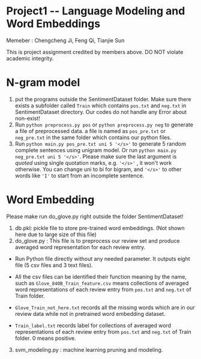 # Project1 -- Language Modeling and Word Embeddings

Memeber : Chengcheng Ji, Feng Qi, Tianjie Sun

This is project assignment credited by members above. DO NOT violate academic integrity.

# N-gram model
1. put the programs outside the SentimentDataset folder. Make sure there exists a subfolder called `Train` which contains `pos.txt` and `neg.txt` in SentimentDataset directory. Our codes do not handle any Error about non-exist! 
2. Run `python preprocess.py pos` or `python preprocess.py neg` to generate a file of preprocessed data. a file is named as `pos_pre.txt` or `neg_pre.txt` in the same folder which contains our python files.
3. Run `python main.py pos_pre.txt uni 5 '</s>'` to generate 5 random complete sentences using unigram model. Or run `python main.py neg_pre.txt uni 5 '</s>'`. Please make sure the last argument is _quoted_ using single quotation marks, e.g. `'</s>'` , it won't work otherwise.
You can change uni to bi for bigram, and `'</s>'` to other words like `'I'` to start from an incomplete sentence. 

# Word Embedding
Please make run do_glove.py right outside the folder SentimentDataset!
1. db.pkl: pickle file to store pre-trained word embeddings. (Not shown here due to large size of this file)
2. do_glove.py : This file is to preprocess our review set and produce averaged word representation for each review entry.

  - Run Python file directly without any needed parameter. It outputs eight file (5 csv files and 3 text files). 
  
  - All the csv files can be identified their function meaning by the name, such as `Glove_840B_Train_feature.csv` means collections of averaged word representations of each review entry from `pos.txt` and `neg.txt` of Train folder. 
  
  - `Glove_Train_not_here.txt` records all the missing words which are in our review data while not in pretrained word embedding dataset.
   
  - `Train_label.txt` records label for collections of averaged word representations of each review entry from `pos.txt` and `neg.txt` of Train folder. 0 means positive.
  
3. svm_modeling.py : machine learning pruning and modeling.
